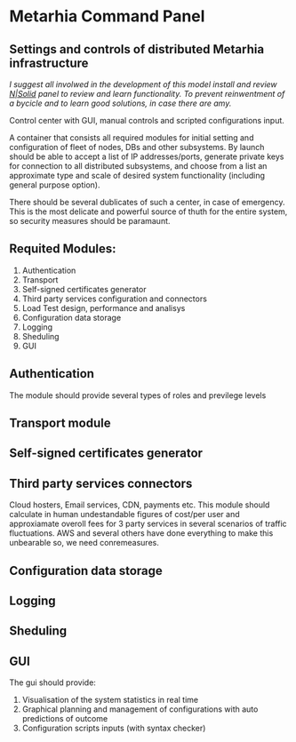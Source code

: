# Metarhia Command Panel

## Settings and controls of distributed Metarhia infrastructure

*I suggest all involwed in the development of this model install and review [N|Solid](https://nodesource.com/products/nsolid) panel to review and learn functionality. To prevent reinwentment of a bycicle and to learn good solutions, in case there are amy.*

Control center with GUI, manual controls and scripted configurations input.

A container that consists all required modules for initial setting and configuration of fleet of nodes, DBs and other subsystems. By launch should be able to accept a list of IP addresses/ports, generate private keys for connection to all distributed subsystems, and choose from a list an approximate type and scale of desired system functionality (including general purpose option).

There should be several dublicates of such a center, in case of emergency. This is the most delicate and powerful source of thuth for the entire system, so security measures should be paramaunt.   

## Requited Modules:

1. Authentication 
2. Transport
3. Self-signed certificates generator
4. Third party services configuration and connectors
5. Load Test design, performance and analisys
6. Configuration data storage
7. Logging
8. Sheduling
9. GUI

## Authentication

The module should provide several types of roles and previlege levels

## Transport module

## Self-signed certificates generator

## Third party services connectors

 Cloud hosters, Email services, CDN, payments etc.
 This module should calculate in human undestandable figures of cost/per user and approxiamate overoll fees for 3 party services in several scenarios of traffic fluctuations. AWS and several others have done everything to make this unbearable so, we need conremeasures.

## Configuration data storage

## Logging

## Sheduling

## GUI

The gui should provide:

1. Visualisation of the system statistics in real time
2. Graphical planning and management of configurations with auto predictions of outcome
3. Configuration scripts inputs (with syntax checker)
